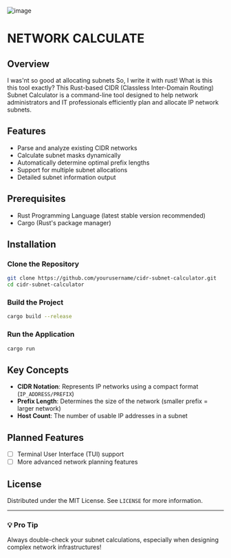 ![image](https://github.com/user-attachments/assets/bc8126ac-f2f9-48e8-871c-1b2933278a95)

# NETWORK CALCULATE

## Overview
I was'nt so good at allocating subnets So, I write it with rust!
What is this this tool exactly? 
This Rust-based CIDR (Classless Inter-Domain Routing) Subnet Calculator is a command-line tool designed to help network administrators and IT professionals efficiently plan and allocate IP network subnets.

## Features

- Parse and analyze existing CIDR networks
- Calculate subnet masks dynamically
- Automatically determine optimal prefix lengths
- Support for multiple subnet allocations
- Detailed subnet information output

## Prerequisites

- Rust Programming Language (latest stable version recommended)
- Cargo (Rust's package manager)

## Installation

### Clone the Repository

```bash
git clone https://github.com/yourusername/cidr-subnet-calculator.git
cd cidr-subnet-calculator
```

### Build the Project

```bash
cargo build --release
```

### Run the Application

```bash
cargo run
```

## Key Concepts

- **CIDR Notation**: Represents IP networks using a compact format (`IP_ADDRESS/PREFIX`)
- **Prefix Length**: Determines the size of the network (smaller prefix = larger network)
- **Host Count**: The number of usable IP addresses in a subnet

## Planned Features

- [ ] Terminal User Interface (TUI) support
- [ ] More advanced network planning features

## License

Distributed under the MIT License. See `LICENSE` for more information.

---

### 💡 Pro Tip

Always double-check your subnet calculations, especially when designing complex network infrastructures!
